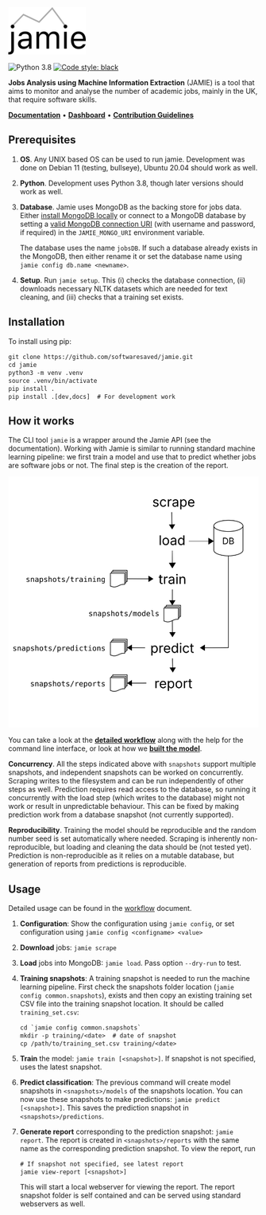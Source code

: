 ![jamie](docs/jamie-small.png)

![Python 3.8](https://github.com/softwaresaved/jamie/workflows/Python%203.8/badge.svg?branch=master)
[![Code style: black](https://img.shields.io/badge/code%20style-black-000000.svg)](https://github.com/psf/black)

**Jobs Analysis using Machine Information Extraction** (JAMIE) is a tool that
aims to monitor and analyse the number of academic jobs, mainly in the UK, that
require software skills.

**[Documentation](http://data.trenozoic.net/jamie/docs/)** •
**[Dashboard](http://data.trenozoic.net/jamie/reports/latest/)** •
**[Contribution Guidelines](CONTRIBUTING.md)**

## Prerequisites

1. **OS**. Any UNIX based OS can be used to run jamie. Development was done on
   Debian 11 (testing, bullseye), Ubuntu 20.04 should work as well.
1. **Python**. Development uses Python 3.8, though later versions should work
   as well.
1. **Database**. Jamie uses MongoDB as the backing store for jobs data. Either
   [install MongoDB locally](https://docs.mongodb.com/manual/installation/) or
   connect to a MongoDB database by setting a [valid MongoDB connection
   URI](https://docs.mongodb.com/manual/reference/connection-string/) (with
   username and password, if required) in the `JAMIE_MONGO_URI` environment
   variable.

   The database uses the name `jobsDB`. If such a database already exists in the MongoDB, then either rename it or set the database name using `jamie config db.name <newname>`.

1. **Setup**. Run `jamie setup`. This (i) checks the database connection, (ii)
   downloads necessary NLTK datasets which are needed for text cleaning, and
   (iii) checks that a training set exists.

## Installation

To install using pip:

    git clone https://github.com/softwaresaved/jamie.git
    cd jamie
    python3 -m venv .venv
    source .venv/bin/activate
    pip install .
    pip install .[dev,docs]  # For development work

## How it works

The CLI tool `jamie` is a wrapper around the Jamie API (see the documentation).
Working with Jamie is similar to running standard machine learning pipeline: we
first train a model and use that to predict whether jobs are software jobs or
not. The final step is the creation of the report.

![workflow](docs/workflow.svg)

You can take a look at the **[detailed
workflow](http://data.trenozoic.net/jamie/docs/workflow.html)** along with the
help for the command line interface, or look at how we **[built the
model](http://data.trenozoic.net/jamie/docs/methods.html)**.

**Concurrency**. All the steps indicated above with `snapshots` support
multiple snapshots, and independent snapshots can be worked on concurrently.
Scraping writes to the filesystem and can be run independently of other steps
as well. Prediction requires read access to the database, so running it
concurrently with the load step (which writes to the database) might not work
or result in unpredictable behaviour. This can be fixed by making prediction
work from a database snapshot (not currently supported).

**Reproducibility**. Training the model should be reproducible and the random number seed is set automatically where needed. Scraping is inherently non-reproducible, but loading and cleaning the data should be (not tested yet). Prediction is non-reproducible as it relies on a mutable database, but generation of reports from predictions is reproducible.

## Usage

Detailed usage can be found in the
[workflow](http://data.trenozoic.net/jamie/docs/workflow.html) document.

1. **Configuration**: Show the configuration using `jamie config`, or set
   configuration using `jamie config <configname> <value>`
1. **Download** jobs: `jamie scrape`
1. **Load** jobs into MongoDB: `jamie load`. Pass option `--dry-run` to test.
1. **Training snapshots**: A training snapshot is needed to run the machine
   learning pipeline. First check the snapshots folder location (`jamie config
   common.snapshots`), exists and then copy an existing training set CSV file
   into the training snapshot location. It should be called `training_set.csv`:

       cd `jamie config common.snapshots`
       mkdir -p training/<date>  # date of snapshot
       cp /path/to/training_set.csv training/<date>

1. **Train** the model: `jamie train [<snapshot>]`. If snapshot is not
   specified, uses the latest snapshot.
1. **Predict classification**: The previous command will create model snapshots
   in `<snapshots>/models` of the snapshots location. You can now use these
   snapshots to make predictions: `jamie predict [<snapshot>]`. This saves the
   prediction snapshot in `<snapshots>/predictions`.
1. **Generate report** corresponding to the prediction snapshot: `jamie
   report`. The report is created in `<snapshots>/reports` with the same name
   as the corresponding prediction snapshot. To view the report, run

       # If snapshot not specified, see latest report
       jamie view-report [<snapshot>]

   This will start a local webserver for viewing the report. The report
   snapshot folder is self contained and can be served using standard
   webservers as well.
